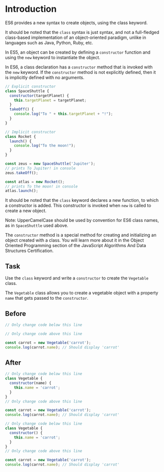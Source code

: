 # Introduction

ES6 provides a new syntax to create objects, using the class keyword.

It should be noted that the `class` syntax is just syntax, and not a full-fledged class-based implementation of an object-oriented paradigm, unlike in languages such as Java, Python, Ruby, etc.

In ES5, an object can be created by defining a `constructor` function and using the `new` keyword to instantiate the object.

In ES6, a class declaration has a `constructor` method that is invoked with the `new` keyword. If the `constructor` method is not explicitly defined, then it is implicitly defined with no arguments.
```javascript
// Explicit constructor
class SpaceShuttle {
  constructor(targetPlanet) {
    this.targetPlanet = targetPlanet;
  }
  takeOff() {
    console.log("To " + this.targetPlanet + "!");
  }
}

// Implicit constructor 
class Rocket {
  launch() {
    console.log("To the moon!");
  }
}

const zeus = new SpaceShuttle('Jupiter');
// prints To Jupiter! in console
zeus.takeOff();

const atlas = new Rocket();
// prints To the moon! in console
atlas.launch();
```
It should be noted that the `class` keyword declares a new function, to which a constructor is added. This constructor is invoked when `new` is called to create a new object.

Note: UpperCamelCase should be used by convention for ES6 class names, as in `SpaceShuttle` used above.

The `constructor` method is a special method for creating and initializing an object created with a class. You will learn more about it in the Object Oriented Programming section of the JavaScript Algorithms And Data Structures Certification.

## Task 
Use the `class` keyword and write a `constructor` to create the `Vegetable` class.

The `Vegetable` class allows you to create a vegetable object with a property `name` that gets passed to the `constructor`.

## Before

```javascript
// Only change code below this line

// Only change code above this line

const carrot = new Vegetable('carrot');
console.log(carrot.name); // Should display 'carrot'
```

## After

```javascript
// Only change code below this line
class Vegetable {
  constructor(name) {
    this.name = 'carrot';
  }
}
// Only change code above this line

const carrot = new Vegetable('carrot');
console.log(carrot.name); // Should display 'carrot'
```

```javascript
// Only change code below this line
class Vegetable {
  constructor() {
    this.name = 'carrot';
  }
}
// Only change code above this line

const carrot = new Vegetable('carrot');
console.log(carrot.name); // Should display 'carrot'
```
